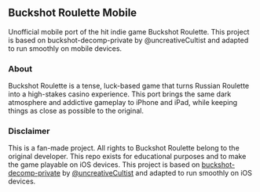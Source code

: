 ## Buckshot Roulette Mobile

Unofficial mobile port of the hit indie game Buckshot Roulette.
This project is based on buckshot-decomp-private
by @uncreativeCultist and adapted to run smoothly on mobile devices.

### About

Buckshot Roulette is a tense, luck-based game that turns Russian Roulette into a high-stakes casino experience. This port brings the same dark atmosphere and addictive gameplay to iPhone and iPad, while keeping things as close as possible to the original.

### Disclaimer

This is a fan-made project. All rights to Buckshot Roulette belong to the original developer. This repo exists for educational purposes and to make the game playable on iOS devices.
This project is based on [buckshot-decomp-private](https://github.com/uncreativeCultist/buckshot-decomp-private) by [@uncreativeCultist](https://github.com/uncreativeCultist) and adapted to run smoothly on iOS devices.

